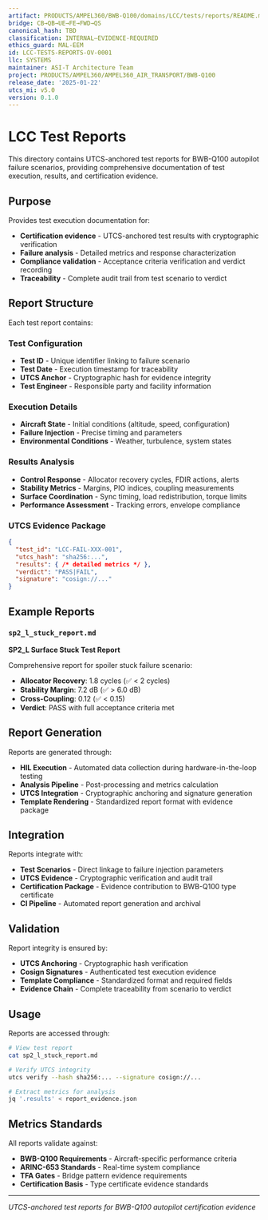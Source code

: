 ```yaml
---
artifact: PRODUCTS/AMPEL360/BWB-Q100/domains/LCC/tests/reports/README.md
bridge: CB→QB→UE→FE→FWD→QS
canonical_hash: TBD
classification: INTERNAL–EVIDENCE-REQUIRED
ethics_guard: MAL-EEM
id: LCC-TESTS-REPORTS-OV-0001
llc: SYSTEMS
maintainer: ASI-T Architecture Team
project: PRODUCTS/AMPEL360/AMPEL360_AIR_TRANSPORT/BWB-Q100
release_date: '2025-01-22'
utcs_mi: v5.0
version: 0.1.0
---
```


# LCC Test Reports

This directory contains UTCS-anchored test reports for BWB-Q100 autopilot failure scenarios, providing comprehensive documentation of test execution, results, and certification evidence.

## Purpose

Provides test execution documentation for:

- **Certification evidence** - UTCS-anchored test results with cryptographic verification
- **Failure analysis** - Detailed metrics and response characterization
- **Compliance validation** - Acceptance criteria verification and verdict recording
- **Traceability** - Complete audit trail from test scenario to verdict

## Report Structure

Each test report contains:

### Test Configuration
- **Test ID** - Unique identifier linking to failure scenario
- **Test Date** - Execution timestamp for traceability
- **UTCS Anchor** - Cryptographic hash for evidence integrity
- **Test Engineer** - Responsible party and facility information

### Execution Details
- **Aircraft State** - Initial conditions (altitude, speed, configuration)
- **Failure Injection** - Precise timing and parameters
- **Environmental Conditions** - Weather, turbulence, system states

### Results Analysis
- **Control Response** - Allocator recovery cycles, FDIR actions, alerts
- **Stability Metrics** - Margins, PIO indices, coupling measurements
- **Surface Coordination** - Sync timing, load redistribution, torque limits
- **Performance Assessment** - Tracking errors, envelope compliance

### UTCS Evidence Package
```json
{
  "test_id": "LCC-FAIL-XXX-001",
  "utcs_hash": "sha256:...",
  "results": { /* detailed metrics */ },
  "verdict": "PASS|FAIL",
  "signature": "cosign://..."
}
```

## Example Reports

### `sp2_l_stuck_report.md`
**SP2_L Surface Stuck Test Report**

Comprehensive report for spoiler stuck failure scenario:
- **Allocator Recovery**: 1.8 cycles (✅ < 2 cycles)
- **Stability Margin**: 7.2 dB (✅ > 6.0 dB)
- **Cross-Coupling**: 0.12 (✅ < 0.15)
- **Verdict**: PASS with full acceptance criteria met

## Report Generation

Reports are generated through:
- **HIL Execution** - Automated data collection during hardware-in-the-loop testing
- **Analysis Pipeline** - Post-processing and metrics calculation
- **UTCS Integration** - Cryptographic anchoring and signature generation
- **Template Rendering** - Standardized report format with evidence package

## Integration

Reports integrate with:
- **Test Scenarios** - Direct linkage to failure injection parameters
- **UTCS Evidence** - Cryptographic verification and audit trail
- **Certification Package** - Evidence contribution to BWB-Q100 type certificate
- **CI Pipeline** - Automated report generation and archival

## Validation

Report integrity is ensured by:
- **UTCS Anchoring** - Cryptographic hash verification
- **Cosign Signatures** - Authenticated test execution evidence
- **Template Compliance** - Standardized format and required fields
- **Evidence Chain** - Complete traceability from scenario to verdict

## Usage

Reports are accessed through:
```bash
# View test report
cat sp2_l_stuck_report.md

# Verify UTCS integrity
utcs verify --hash sha256:... --signature cosign://...

# Extract metrics for analysis
jq '.results' < report_evidence.json
```

## Metrics Standards

All reports validate against:
- **BWB-Q100 Requirements** - Aircraft-specific performance criteria
- **ARINC-653 Standards** - Real-time system compliance
- **TFA Gates** - Bridge pattern evidence requirements
- **Certification Basis** - Type certificate evidence standards

---

*UTCS-anchored test reports for BWB-Q100 autopilot certification evidence*